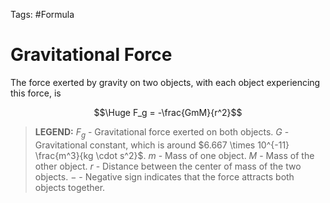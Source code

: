 Tags: #Formula 

# Gravitational Force

The force exerted by gravity on two objects, with each object experiencing this force, is

$$\Huge F_g = -\frac{GmM}{r^2}$$

> **LEGEND:**
> $F_g$ - Gravitational force exerted on both objects.
> $G$ - Gravitational constant, which is around $6.667 \times 10^{-11} \frac{m^3}{kg \cdot s^2}$.
> $m$ - Mass of one object.
> $M$ - Mass of the other object.
> $r$ - Distance between the center of mass of the two objects.
> $-$ - Negative sign indicates that the force attracts both objects together.